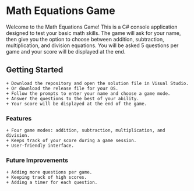 # Math Equations Game

Welcome to the Math Equations Game! This is a C# console application designed to test your basic math skills. The game
will ask for your name, then give you the option to choose between addition, subtraction, multiplication, and division
equations. You will be asked 5 questions per game and your score will be displayed at the end.

## Getting Started

    + Download the repository and open the solution file in Visual Studio.
    + Or download the release file for your OS.
    + Follow the prompts to enter your name and choose a game mode.
    + Answer the questions to the best of your ability.
    + Your score will be displayed at the end of the game.

### Features

    + Four game modes: addition, subtraction, multiplication, and division.
    + Keeps track of your score during a game session.
    + User-friendly interface.

### Future Improvements

    + Adding more questions per game.
    + Keeping track of high scores.
    + Adding a timer for each question.
